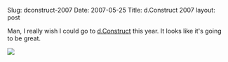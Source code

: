 Slug: dconstruct-2007
Date: 2007-05-25
Title: d.Construct 2007
layout: post

Man, I really wish I could go to [d.Construct](http://2007.dconstruct.org/) this year. It looks like it&#39;s going to be great.

<a href="http://2007.dconstruct.org/"><img class="at-xid-6a010534988cd3970b0120a5b36b54970c" src="https://steveivy.typepad.com/.a/6a010534988cd3970b0120a5b36b54970c-pi" /></a>
